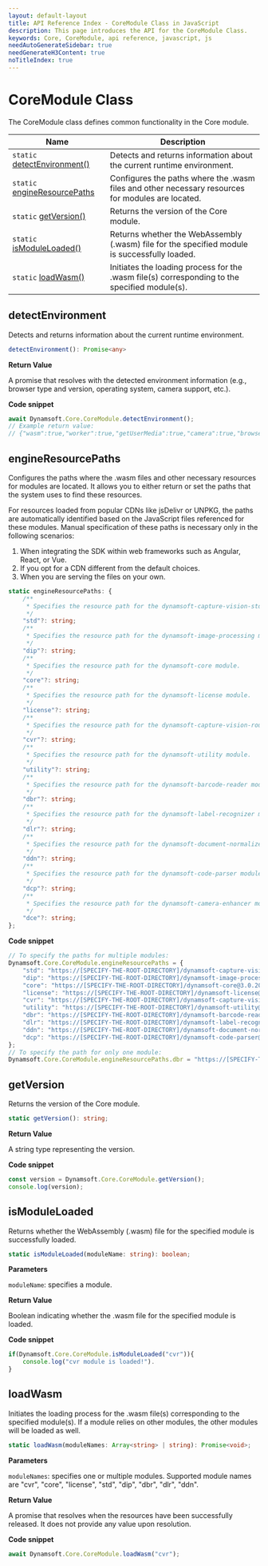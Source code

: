 ```yaml
---
layout: default-layout
title: API Reference Index - CoreModule Class in JavaScript
description: This page introduces the API for the CoreModule Class.
keywords: Core, CoreModule, api reference, javascript, js
needAutoGenerateSidebar: true
needGenerateH3Content: true
noTitleIndex: true
---
```

<!--v3.0.20--Updated on 11/23/2023-->

# CoreModule Class

The CoreModule class defines common functionality in the Core module.

| Name                                                 | Description                                                                                       |
| ---------------------------------------------------- | ------------------------------------------------------------------------------------------------- |
| `static` [detectEnvironment()](#detectenvironment)   | Detects and returns information about the current runtime environment.                            |
| `static` [engineResourcePaths](#engineresourcepaths) | Configures the paths where the .wasm files and other necessary resources for modules are located. |
| `static` [getVersion()](#getversion)                 | Returns the version of the Core module.                                                           |
| `static` [isModuleLoaded()](#ismoduleloaded)         | Returns whether the WebAssembly (.wasm) file for the specified module is successfully loaded.     |
| `static` [loadWasm()](#loadwasm)                     | Initiates the loading process for the .wasm file(s) corresponding to the specified module(s).     |

<!-- 
| `static` [onLog](#onlog)                             | Event triggered whenever a log message is ready to be dispatched.                           |
| `static` [disableLogging()](#disablelogging)         | Disables logging.                                                                           |
| `static` [enableLogging()](#enablelogging)           | Enables logging to print internal logs to the browser console for debugging.                | -->

## detectEnvironment

Detects and returns information about the current runtime environment.

```typescript
detectEnvironment(): Promise<any>
```

**Return Value**

A promise that resolves with the detected environment information (e.g., browser type and version, operating system, camera support, etc.).

**Code snippet**

```javascript
await Dynamsoft.Core.CoreModule.detectEnvironment();
// Example return value:
// {"wasm":true,"worker":true,"getUserMedia":true,"camera":true,"browser":"Edge","version":119,"OS":"Windows"}
```

## engineResourcePaths

Configures the paths where the .wasm files and other necessary resources for modules are located. It allows you to either return or set the paths that the system uses to find these resources.

For resources loaded from popular CDNs like jsDelivr or UNPKG, the paths are automatically identified based on the JavaScript files referenced for these modules. Manual specification of these paths is necessary only in the following scenarios:

1. When integrating the SDK within web frameworks such as Angular, React, or Vue.
2. If you opt for a CDN different from the default choices.
3. When you are serving the files on your own.

<!-- 
> Specifying only the "rootDirectory" configures all paths to align with this directory automatically. However, if you provide both "rootDirectory" and specific paths for individual modules, the specific module paths will override the root directory setting.
    /** NOT WORKING AS EXPECTED YET
     * Specifies the root directory in which all the modules are located
     */ 
    "rootDirectory"?: string;
    /** WILL BE RENAMED TO dlrData LATER
     * Specifies the resource path for the dynamsoft-capture-vision-dnn module.
     */ 
    "dcm"?: string;
    /** NOT AVAILABLE NOW
     * Specifies the resource path for the dynamsoft-capture-vision-dnn module.
     */ 
    "dnn"?: string;
-->
```typescript
static engineResourcePaths: {
    /**
     * Specifies the resource path for the dynamsoft-capture-vision-std module.
     */
    "std"?: string;
    /**
     * Specifies the resource path for the dynamsoft-image-processing module.
     */
    "dip"?: string;
    /**
     * Specifies the resource path for the dynamsoft-core module.
     */
    "core"?: string;
    /**
     * Specifies the resource path for the dynamsoft-license module.
     */
    "license"?: string;
    /**
     * Specifies the resource path for the dynamsoft-capture-vision-router module.
     */
    "cvr"?: string;
    /**
     * Specifies the resource path for the dynamsoft-utility module.
     */
    "utility"?: string;
    /**
     * Specifies the resource path for the dynamsoft-barcode-reader module.
     */
    "dbr"?: string;
    /**
     * Specifies the resource path for the dynamsoft-label-recognizer module.
     */
    "dlr"?: string;
    /**
     * Specifies the resource path for the dynamsoft-document-normalizer module.
     */
    "ddn"?: string;
    /**
     * Specifies the resource path for the dynamsoft-code-parser module.
     */
    "dcp"?: string;
    /**
     * Specifies the resource path for the dynamsoft-camera-enhancer module.
     */
    "dce"?: string;
};
```

**Code snippet**

```javascript
// To specify the paths for multiple modules:
Dynamsoft.Core.CoreModule.engineResourcePaths = {
    "std": "https://[SPECIFY-THE-ROOT-DIRECTORY]/dynamsoft-capture-vision-std@1.0.0/dist/",
    "dip": "https://[SPECIFY-THE-ROOT-DIRECTORY]/dynamsoft-image-processing@2.0.20/dist/",
    "core": "https://[SPECIFY-THE-ROOT-DIRECTORY]/dynamsoft-core@3.0.20/dist/",
    "license": "https://[SPECIFY-THE-ROOT-DIRECTORY]/dynamsoft-license@3.0.20/dist/",
    "cvr": "https://[SPECIFY-THE-ROOT-DIRECTORY]/dynamsoft-capture-vision-router@2.0.20/dist/",
    "utility": "https://[SPECIFY-THE-ROOT-DIRECTORY]/dynamsoft-utility@1.0.20/dist/",
    "dbr": "https://[SPECIFY-THE-ROOT-DIRECTORY]/dynamsoft-barcode-reader@10.0.20/dist/"
    "dlr": "https://[SPECIFY-THE-ROOT-DIRECTORY]/dynamsoft-label-recognizer@3.0.20/dist/",
    "ddn": "https://[SPECIFY-THE-ROOT-DIRECTORY]/dynamsoft-document-normalizer@2.0.20/dist/"
    "dcp": "https://[SPECIFY-THE-ROOT-DIRECTORY]/dynamsoft-code-parser@2.0.20/dist/"
};
// To specify the path for only one module:
Dynamsoft.Core.CoreModule.engineResourcePaths.dbr = "https://[SPECIFY-THE-ROOT-DIRECTORY]/dynamsoft-barcode-reader@10.0.20/dist/";
```

## getVersion

Returns the version of the Core module.

```typescript
static getVersion(): string;
```

**Return Value**

A string type representing the version.

**Code snippet**

```javascript
const version = Dynamsoft.Core.CoreModule.getVersion();
console.log(version);
```

## isModuleLoaded

Returns whether the WebAssembly (.wasm) file for the specified module is successfully loaded.

```typescript
static isModuleLoaded(moduleName: string): boolean;
```

**Parameters**

`moduleName`: specifies a module.

**Return Value**

Boolean indicating whether the .wasm file for the specified module is loaded.

**Code snippet**

```javascript
if(Dynamsoft.Core.CoreModule.isModuleLoaded("cvr")){
    console.log("cvr module is loaded!").
}
```

## loadWasm

Initiates the loading process for the .wasm file(s) corresponding to the specified module(s). If a module relies on other modules, the other modules will be loaded as well.

```typescript
static loadWasm(moduleNames: Array<string> | string): Promise<void>;
```

**Parameters**

`moduleNames`: specifies one or multiple modules. Supported module names are "cvr", "core", "license", "std", "dip", "dbr", "dlr", "ddn".

**Return Value**

A promise that resolves when the resources have been successfully released. It does not provide any value upon resolution.

**Code snippet**

```javascript
await Dynamsoft.Core.CoreModule.loadWasm("cvr");
```

<!-- 
## onLog

Event triggered whenever a log message is ready to be dispatched.

```typescript
static onLog: (message:string) =>void;
```

**Parameters**

`message`: the log message ready to be dispatched.

**Code snippet**

```javascript
Dynamsoft.Core.CoreModule.onLog = console.log;
```

## disableLogging

Disables logging.

```typescript
static disableLogging(): void;
```

## enableLogging

Enables logging to print internal logs to the browser console for debugging.

```typescript
static enableLogging(): void;
``` -->
